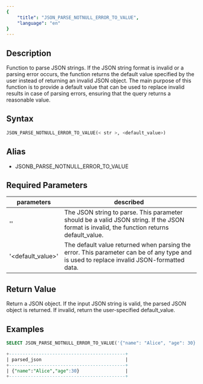 ```yaml
---
{
    "title": "JSON_PARSE_NOTNULL_ERROR_TO_VALUE",
    "language": "en"
}
---
```


<!-- 
Licensed to the Apache Software Foundation (ASF) under one
or more contributor license agreements.  See the NOTICE file
distributed with this work for additional information
regarding copyright ownership.  The ASF licenses this file
to you under the Apache License, Version 2.0 (the
"License"); you may not use this file except in compliance
with the License.  You may obtain a copy of the License at

  http://www.apache.org/licenses/LICENSE-2.0

Unless required by applicable law or agreed to in writing,
software distributed under the License is distributed on an
"AS IS" BASIS, WITHOUT WARRANTIES OR CONDITIONS OF ANY
KIND, either express or implied.  See the License for the
specific language governing permissions and limitations
under the License.
-->

## Description

Function to parse JSON strings. If the JSON string format is invalid or a parsing error occurs, the function returns the default value specified by the user instead of returning an invalid JSON object. The main purpose of this function is to provide a default value that can be used to replace invalid results in case of parsing errors, ensuring that the query returns a reasonable value.

## Syntax

```sql
JSON_PARSE_NOTNULL_ERROR_TO_VALUE(< str >, <default_value>)
```

## Alias

- JSONB_PARSE_NOTNULL_ERROR_TO_VALUE

## Required Parameters

| parameters| described|
|------|------|
| '<str>' | The JSON string to parse. This parameter should be a valid JSON string. If the JSON format is invalid, the function returns default_value. |
| '<default_value>' | The default value returned when parsing the error. This parameter can be of any type and is used to replace invalid JSON-formatted data. |


## Return Value

Return a JSON object. If the input JSON string is valid, the parsed JSON object is returned. If invalid, return the user-specified default_value.


## Examples

```sql
SELECT JSON_PARSE_NOTNULL_ERROR_TO_VALUE('{"name": "Alice", "age": 30}', '{"name": "Unknown", "age":  0}') AS parsed_json;

```

```sql
+-------------------------------------------+
| parsed_json                               |
+-------------------------------------------+
| {"name":"Alice","age":30}                 |
+-------------------------------------------+
```
